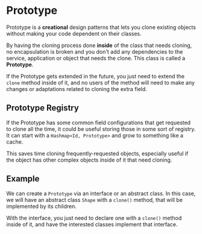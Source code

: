 # Prototype

Prototype is a **creational** design patterns that lets you clone existing objects without making your code
dependent on their classes.

By having the cloning process done **inside** of the class that needs cloning, no encapsulation is broken and
you don't add any dependencies to the service, application or object that needs the clone. This class is called a
**Prototype**.

If the Prototype gets extended in the future, you just need to extend the `clone` method inside of it,
and no users of the method will need to make any changes or adaptations related to cloning the extra field.

## Prototype Registry

If the Prototype has some common field configurations that get requested to clone all the time, it could be useful
storing those in some sort of registry. It can start with a `Hashmap<Id, Prototype>` and grow to something like a cache.

This saves time cloning frequently-requested objects, especially useful if the object has other complex objects inside
of it that need cloning.

## Example

We can create a `Prototype` via an interface or an abstract class. In this case, we will have an abstract class
`Shape` with a `clone()` method, that will be implemented by its children.

With the interface, you just need to declare one with a `clone()` method inside of it, and have the interested
classes implement that interface.